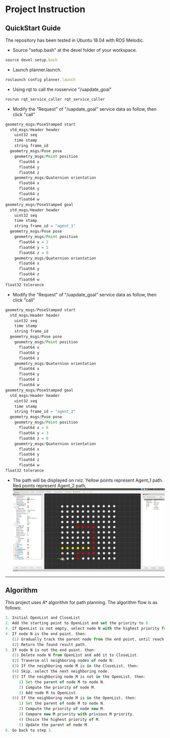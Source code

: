 # Project Instruction
## QuickStart Guide
The repository has been tested in Ubuntu 18.04 with ROS Melodic.
* Source "setup.bash" at the devel folder of your workspace.
```javascript
source devel setup.bash
```
* Launch planner.launch.
```javascript
roslaunch config planner.launch
```
* Using rqt to call the rosservice "/uapdate_goal"
```javascript
rosrun rqt_service_caller rqt_service_caller
```
* Modify the "Request" of "/uapdate_goal" service data as follow, then click "call"
```javascript
geometry_msgs/PoseStamped start
  std_msgs/Header header
    uint32 seq
    time stamp
    string frame_id
  geometry_msgs/Pose pose
    geometry_msgs/Point position
      float64 x
      float64 y
      float64 z
    geometry_msgs/Quaternion orientation
      float64 x
      float64 y
      float64 z
      float64 w
geometry_msgs/PoseStamped goal
  std_msgs/Header header
    uint32 seq
    time stamp
    string frame_id = "agent_1"
  geometry_msgs/Pose pose
    geometry_msgs/Point position
      float64 x = 2
      float64 y = 5
      float64 z = 0
    geometry_msgs/Quaternion orientation
      float64 x
      float64 y
      float64 z
      float64 w
float32 tolerance
```

* Modify the "Request" of "/uapdate_goal" service data as follow, then click "call"
```javascript
geometry_msgs/PoseStamped start
  std_msgs/Header header
    uint32 seq
    time stamp
    string frame_id
  geometry_msgs/Pose pose
    geometry_msgs/Point position
      float64 x
      float64 y
      float64 z
    geometry_msgs/Quaternion orientation
      float64 x
      float64 y
      float64 z
      float64 w
geometry_msgs/PoseStamped goal
  std_msgs/Header header
    uint32 seq
    time stamp
    string frame_id = "agent_2"
  geometry_msgs/Pose pose
    geometry_msgs/Point position
      float64 x = 6
      float64 y = 3
      float64 z = 0
    geometry_msgs/Quaternion orientation
      float64 x
      float64 y
      float64 z
      float64 w
float32 tolerance
```
* The path will be displayed on rviz. Yellow points represent Agent_1 path. Red points represent Agent_2 path,
![alt text](https://github.com/maxt-yh/FIRSTNAME_LASTNAME_FULLTIME/blob/master/config/agent.png "Agent Map")


---
## Algorithm
This project uses A* algorithm for path planning. The algorithm flow is as follows:
```javascript
1. Initial OpenList and CloseList
2. Add the starting point to OpenList and set the priority to 0.
3. If OpenList is not empty, select node N with the highest priority from OpenList.
4. If node N is the end point, then:
   (1) Gradually track the parent node from the end point, until reach the starting point.
   (2) Return the found result path.
5. If node N is not the end point, then:
   (1) Delete node N from OpenList and add it to CloseList.
   (2) Traverse all neighboring nodes of node N:
   (3) If the neighboring node M is in the CloseList, then:
   (4) Skip, select the next neighboring node.
   (5) If the neighboring node M is not in the OpenList, then:
      1) Set the parent of node M to node N.
      2) Compute the priority of node M.
      3) Add node M to OpenList.
   (6) If the neighboring node M is in the OpenList, then:
      1) Set the parent of node M to node N.
      2) Compute the priority of node new M.
      3) Compare new M priority with privious M priority.
      4) Choice the highest priority of M.
      5) Update the parent of node M.
6. Go back to step 3.
```